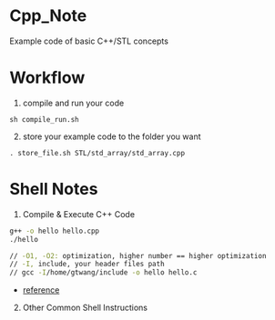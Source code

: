  # Cpp_Note
Example code of basic C++/STL concepts

Workflow
===
1. compile and run your code
```
sh compile_run.sh 
```
2. store your example code to the folder you want
```
. store_file.sh STL/std_array/std_array.cpp   
```

Shell Notes
===

1. Compile & Execute C++ Code
```sh
g++ -o hello hello.cpp
./hello

// -O1, -O2: optimization, higher number == higher optimization
// -I, include, your header files path
// gcc -I/home/gtwang/include -o hello hello.c
```
- [reference](https://blog.gtwang.org/programming/gcc-comipler-basic-tutorial-examples/)
2. Other Common Shell Instructions
